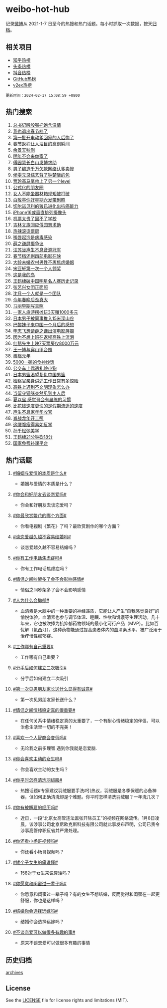 # weibo-hot-hub

记录[微博](https://www.weibo.com)从 2021-1-7 日至今的热搜和热门话题。每小时抓取一次数据，按天[归档](archives)。

## 相关项目

- [知乎热榜](https://github.com/lonnyzhang423/zhihu-hot-hub)
- [头条热榜](https://github.com/lonnyzhang423/toutiao-hot-hub)
- [抖音热榜](https://github.com/lonnyzhang423/douyin-hot-hub)
- [GitHub热榜](https://github.com/lonnyzhang423/github-hot-hub)
- [v2ex热榜](https://github.com/lonnyzhang423/v2ex-hot-hub)


`更新时间：2024-02-17 15:08:59 +0800`

## 热门搜索

1. [总书记殷殷嘱托饱含温情](https://m.weibo.cn/search?containerid=100103type%3D1%26t%3D10%26q%3D%23%E6%80%BB%E4%B9%A6%E8%AE%B0%E6%AE%B7%E6%AE%B7%E5%98%B1%E6%89%98%E9%A5%B1%E5%90%AB%E6%B8%A9%E6%83%85%23&stream_entry_id=51&isnewpage=1&extparam=seat%3D1%26pos%3D0%26dgr%3D0%26filter_type%3Drealtimehot%26c_type%3D51%26stream_entry_id%3D51%26cate%3D10103%26q%3D%2523%25E6%2580%25BB%25E4%25B9%25A6%25E8%25AE%25B0%25E6%25AE%25B7%25E6%25AE%25B7%25E5%2598%25B1%25E6%2589%2598%25E9%25A5%25B1%25E5%2590%25AB%25E6%25B8%25A9%25E6%2583%2585%2523%26display_time%3D1708153738%26pre_seqid%3D17081537384400213338)
1. [我也退出春节档了](https://m.weibo.cn/search?containerid=100103type%3D1%26t%3D10%26q%3D%E6%88%91%E4%B9%9F%E9%80%80%E5%87%BA%E6%98%A5%E8%8A%82%E6%A1%A3%E4%BA%86&stream_entry_id=31&isnewpage=1&extparam=seat%3D1%26band_rank%3D1%26filter_type%3Drealtimehot%26c_type%3D31%26realpos%3D1%26cate%3D5001%26lcate%3D5001%26flag%3D2%26dgr%3D0%26q%3D%25E6%2588%2591%25E4%25B9%259F%25E9%2580%2580%25E5%2587%25BA%25E6%2598%25A5%25E8%258A%2582%25E6%25A1%25A3%25E4%25BA%2586%26stream_entry_id%3D31%26pos%3D0%26display_time%3D1708153738%26pre_seqid%3D17081537384400213338)
1. [第一批开电动爹回家的人后悔了](https://m.weibo.cn/search?containerid=100103type%3D1%26t%3D10%26q%3D%23%E7%AC%AC%E4%B8%80%E6%89%B9%E5%BC%80%E7%94%B5%E5%8A%A8%E7%88%B9%E5%9B%9E%E5%AE%B6%E7%9A%84%E4%BA%BA%E5%90%8E%E6%82%94%E4%BA%86%23&stream_entry_id=31&isnewpage=1&extparam=seat%3D1%26band_rank%3D2%26filter_type%3Drealtimehot%26c_type%3D31%26realpos%3D2%26cate%3D5001%26lcate%3D5001%26flag%3D1%26dgr%3D0%26q%3D%2523%25E7%25AC%25AC%25E4%25B8%2580%25E6%2589%25B9%25E5%25BC%2580%25E7%2594%25B5%25E5%258A%25A8%25E7%2588%25B9%25E5%259B%259E%25E5%25AE%25B6%25E7%259A%2584%25E4%25BA%25BA%25E5%2590%258E%25E6%2582%2594%25E4%25BA%2586%2523%26stream_entry_id%3D31%26pos%3D1%26display_time%3D1708153738%26pre_seqid%3D17081537384400213338)
1. [春节返程让人泪目的离别瞬间](https://m.weibo.cn/search?containerid=100103type%3D1%26t%3D10%26q%3D%23%E6%98%A5%E8%8A%82%E8%BF%94%E7%A8%8B%E8%AE%A9%E4%BA%BA%E6%B3%AA%E7%9B%AE%E7%9A%84%E7%A6%BB%E5%88%AB%E7%9E%AC%E9%97%B4%23&stream_entry_id=31&isnewpage=1&extparam=seat%3D1%26band_rank%3D3%26filter_type%3Drealtimehot%26c_type%3D31%26realpos%3D3%26cate%3D5001%26lcate%3D5001%26flag%3D0%26dgr%3D0%26q%3D%2523%25E6%2598%25A5%25E8%258A%2582%25E8%25BF%2594%25E7%25A8%258B%25E8%25AE%25A9%25E4%25BA%25BA%25E6%25B3%25AA%25E7%259B%25AE%25E7%259A%2584%25E7%25A6%25BB%25E5%2588%25AB%25E7%259E%25AC%25E9%2597%25B4%2523%26stream_entry_id%3D31%26pos%3D2%26display_time%3D1708153738%26pre_seqid%3D17081537384400213338)
1. [余景天秒删](https://m.weibo.cn/search?containerid=100103type%3D1%26t%3D10%26q%3D%23%E4%BD%99%E6%99%AF%E5%A4%A9%E7%A7%92%E5%88%A0%23&stream_entry_id=31&isnewpage=1&extparam=seat%3D1%26band_rank%3D4%26filter_type%3Drealtimehot%26c_type%3D31%26realpos%3D4%26cate%3D5001%26lcate%3D5001%26flag%3D1%26dgr%3D0%26q%3D%2523%25E4%25BD%2599%25E6%2599%25AF%25E5%25A4%25A9%25E7%25A7%2592%25E5%2588%25A0%2523%26stream_entry_id%3D31%26pos%3D3%26display_time%3D1708153738%26pre_seqid%3D17081537384400213338)
1. [明年不会来你家了](https://m.weibo.cn/search?containerid=100103type%3D1%26t%3D10%26q%3D%E6%98%8E%E5%B9%B4%E4%B8%8D%E4%BC%9A%E6%9D%A5%E4%BD%A0%E5%AE%B6%E4%BA%86&stream_entry_id=31&isnewpage=1&extparam=seat%3D1%26band_rank%3D5%26filter_type%3Drealtimehot%26c_type%3D31%26realpos%3D5%26cate%3D5001%26lcate%3D5001%26flag%3D2%26dgr%3D0%26q%3D%25E6%2598%258E%25E5%25B9%25B4%25E4%25B8%258D%25E4%25BC%259A%25E6%259D%25A5%25E4%25BD%25A0%25E5%25AE%25B6%25E4%25BA%2586%26stream_entry_id%3D31%26pos%3D4%26display_time%3D1708153738%26pre_seqid%3D17081537384400213338)
1. [傅园慧长白山发博求助](https://m.weibo.cn/search?containerid=100103type%3D1%26t%3D10%26q%3D%23%E5%82%85%E5%9B%AD%E6%85%A7%E9%95%BF%E7%99%BD%E5%B1%B1%E5%8F%91%E5%8D%9A%E6%B1%82%E5%8A%A9%23&stream_entry_id=31&isnewpage=1&extparam=seat%3D1%26band_rank%3D6%26filter_type%3Drealtimehot%26c_type%3D31%26realpos%3D6%26cate%3D5001%26lcate%3D5001%26flag%3D0%26dgr%3D0%26q%3D%2523%25E5%2582%2585%25E5%259B%25AD%25E6%2585%25A7%25E9%2595%25BF%25E7%2599%25BD%25E5%25B1%25B1%25E5%258F%2591%25E5%258D%259A%25E6%25B1%2582%25E5%258A%25A9%2523%26stream_entry_id%3D31%26pos%3D5%26display_time%3D1708153738%26pre_seqid%3D17081537384400213338)
1. [男子编造千万欠款网络认爹卖惨](https://m.weibo.cn/search?containerid=100103type%3D1%26t%3D10%26q%3D%23%E7%94%B7%E5%AD%90%E7%BC%96%E9%80%A0%E5%8D%83%E4%B8%87%E6%AC%A0%E6%AC%BE%E7%BD%91%E7%BB%9C%E8%AE%A4%E7%88%B9%E5%8D%96%E6%83%A8%23&stream_entry_id=31&isnewpage=1&extparam=seat%3D1%26band_rank%3D7%26lcate%3D5001%26cate%3D5001%26q%3D%2523%25E7%2594%25B7%25E5%25AD%2590%25E7%25BC%2596%25E9%2580%25A0%25E5%258D%2583%25E4%25B8%2587%25E6%25AC%25A0%25E6%25AC%25BE%25E7%25BD%2591%25E7%25BB%259C%25E8%25AE%25A4%25E7%2588%25B9%25E5%258D%2596%25E6%2583%25A8%2523%26dgr%3D0%26pos%3D6%26adid%3D223482%26stream_entry_id%3D31%26filter_type%3Drealtimehot%26is_ad_pos%3D1%26c_type%3D31%26display_time%3D1708153738%26pre_seqid%3D17081537384400213338)
1. [侯雯元录综艺背了钟楚曦的包](https://m.weibo.cn/search?containerid=100103type%3D1%26t%3D10%26q%3D%23%E4%BE%AF%E9%9B%AF%E5%85%83%E5%BD%95%E7%BB%BC%E8%89%BA%E8%83%8C%E4%BA%86%E9%92%9F%E6%A5%9A%E6%9B%A6%E7%9A%84%E5%8C%85%23&stream_entry_id=31&isnewpage=1&extparam=seat%3D1%26band_rank%3D7%26filter_type%3Drealtimehot%26c_type%3D31%26realpos%3D7%26cate%3D5001%26lcate%3D5001%26flag%3D1%26dgr%3D0%26q%3D%2523%25E4%25BE%25AF%25E9%259B%25AF%25E5%2585%2583%25E5%25BD%2595%25E7%25BB%25BC%25E8%2589%25BA%25E8%2583%258C%25E4%25BA%2586%25E9%2592%259F%25E6%25A5%259A%25E6%259B%25A6%25E7%259A%2584%25E5%258C%2585%2523%26stream_entry_id%3D31%26pos%3D7%26display_time%3D1708153738%26pre_seqid%3D17081537384400213338)
1. [贾玲高马尾帅上了另一个level](https://m.weibo.cn/search?containerid=100103type%3D1%26t%3D10%26q%3D%23%E8%B4%BE%E7%8E%B2%E9%AB%98%E9%A9%AC%E5%B0%BE%E5%B8%85%E4%B8%8A%E4%BA%86%E5%8F%A6%E4%B8%80%E4%B8%AAlevel%23&stream_entry_id=31&isnewpage=1&extparam=seat%3D1%26band_rank%3D8%26filter_type%3Drealtimehot%26c_type%3D31%26realpos%3D8%26cate%3D5001%26lcate%3D5001%26flag%3D2%26dgr%3D0%26q%3D%2523%25E8%25B4%25BE%25E7%258E%25B2%25E9%25AB%2598%25E9%25A9%25AC%25E5%25B0%25BE%25E5%25B8%2585%25E4%25B8%258A%25E4%25BA%2586%25E5%258F%25A6%25E4%25B8%2580%25E4%25B8%25AAlevel%2523%26stream_entry_id%3D31%26pos%3D8%26display_time%3D1708153738%26pre_seqid%3D17081537384400213338)
1. [公式化的朋友圈](https://m.weibo.cn/search?containerid=100103type%3D1%26t%3D10%26q%3D%E5%85%AC%E5%BC%8F%E5%8C%96%E7%9A%84%E6%9C%8B%E5%8F%8B%E5%9C%88&stream_entry_id=31&isnewpage=1&extparam=seat%3D1%26band_rank%3D9%26filter_type%3Drealtimehot%26c_type%3D31%26realpos%3D9%26cate%3D5001%26lcate%3D5001%26flag%3D1%26dgr%3D0%26q%3D%25E5%2585%25AC%25E5%25BC%258F%25E5%258C%2596%25E7%259A%2584%25E6%259C%258B%25E5%258F%258B%25E5%259C%2588%26stream_entry_id%3D31%26pos%3D9%26display_time%3D1708153738%26pre_seqid%3D17081537384400213338)
1. [女人不能坐器材箱规矩被打破](https://m.weibo.cn/search?containerid=100103type%3D1%26t%3D10%26q%3D%E5%A5%B3%E4%BA%BA%E4%B8%8D%E8%83%BD%E5%9D%90%E5%99%A8%E6%9D%90%E7%AE%B1%E8%A7%84%E7%9F%A9%E8%A2%AB%E6%89%93%E7%A0%B4&stream_entry_id=31&isnewpage=1&extparam=seat%3D1%26band_rank%3D10%26filter_type%3Drealtimehot%26c_type%3D31%26realpos%3D10%26cate%3D5001%26lcate%3D5001%26flag%3D1%26dgr%3D0%26q%3D%25E5%25A5%25B3%25E4%25BA%25BA%25E4%25B8%258D%25E8%2583%25BD%25E5%259D%2590%25E5%2599%25A8%25E6%259D%2590%25E7%25AE%25B1%25E8%25A7%2584%25E7%259F%25A9%25E8%25A2%25AB%25E6%2589%2593%25E7%25A0%25B4%26stream_entry_id%3D31%26pos%3D10%26display_time%3D1708153738%26pre_seqid%3D17081537384400213338)
1. [白敬亭你好星期六发带剧照](https://m.weibo.cn/search?containerid=100103type%3D1%26t%3D10%26q%3D%23%E7%99%BD%E6%95%AC%E4%BA%AD%E4%BD%A0%E5%A5%BD%E6%98%9F%E6%9C%9F%E5%85%AD%E5%8F%91%E5%B8%A6%E5%89%A7%E7%85%A7%23&stream_entry_id=31&isnewpage=1&extparam=seat%3D1%26band_rank%3D11%26filter_type%3Drealtimehot%26c_type%3D31%26realpos%3D11%26cate%3D5001%26lcate%3D5001%26flag%3D2%26dgr%3D0%26q%3D%2523%25E7%2599%25BD%25E6%2595%25AC%25E4%25BA%25AD%25E4%25BD%25A0%25E5%25A5%25BD%25E6%2598%259F%25E6%259C%259F%25E5%2585%25AD%25E5%258F%2591%25E5%25B8%25A6%25E5%2589%25A7%25E7%2585%25A7%2523%26stream_entry_id%3D31%26pos%3D11%26display_time%3D1708153738%26pre_seqid%3D17081537384400213338)
1. [切尔诺贝利的狼已进化出抗癌能力](https://m.weibo.cn/search?containerid=100103type%3D1%26t%3D10%26q%3D%23%E5%88%87%E5%B0%94%E8%AF%BA%E8%B4%9D%E5%88%A9%E7%9A%84%E7%8B%BC%E5%B7%B2%E8%BF%9B%E5%8C%96%E5%87%BA%E6%8A%97%E7%99%8C%E8%83%BD%E5%8A%9B%23&stream_entry_id=31&isnewpage=1&extparam=seat%3D1%26band_rank%3D12%26filter_type%3Drealtimehot%26c_type%3D31%26realpos%3D12%26cate%3D5001%26lcate%3D5001%26flag%3D2%26dgr%3D0%26q%3D%2523%25E5%2588%2587%25E5%25B0%2594%25E8%25AF%25BA%25E8%25B4%259D%25E5%2588%25A9%25E7%259A%2584%25E7%258B%25BC%25E5%25B7%25B2%25E8%25BF%259B%25E5%258C%2596%25E5%2587%25BA%25E6%258A%2597%25E7%2599%258C%25E8%2583%25BD%25E5%258A%259B%2523%26stream_entry_id%3D31%26pos%3D12%26display_time%3D1708153738%26pre_seqid%3D17081537384400213338)
1. [iPhone16或垂直排列摄像头](https://m.weibo.cn/search?containerid=100103type%3D1%26t%3D10%26q%3D%23iPhone16%E6%88%96%E5%9E%82%E7%9B%B4%E6%8E%92%E5%88%97%E6%91%84%E5%83%8F%E5%A4%B4%23&stream_entry_id=31&isnewpage=1&extparam=seat%3D1%26band_rank%3D13%26filter_type%3Drealtimehot%26c_type%3D31%26realpos%3D13%26cate%3D5001%26lcate%3D5001%26flag%3D2%26dgr%3D0%26q%3D%2523iPhone16%25E6%2588%2596%25E5%259E%2582%25E7%259B%25B4%25E6%258E%2592%25E5%2588%2597%25E6%2591%2584%25E5%2583%258F%25E5%25A4%25B4%2523%26stream_entry_id%3D31%26pos%3D13%26display_time%3D1708153738%26pre_seqid%3D17081537384400213338)
1. [机票太贵了回不了学校](https://m.weibo.cn/search?containerid=100103type%3D1%26t%3D10%26q%3D%E6%9C%BA%E7%A5%A8%E5%A4%AA%E8%B4%B5%E4%BA%86%E5%9B%9E%E4%B8%8D%E4%BA%86%E5%AD%A6%E6%A0%A1&stream_entry_id=31&isnewpage=1&extparam=seat%3D1%26band_rank%3D14%26filter_type%3Drealtimehot%26c_type%3D31%26realpos%3D14%26cate%3D5001%26lcate%3D5001%26flag%3D0%26dgr%3D0%26q%3D%25E6%259C%25BA%25E7%25A5%25A8%25E5%25A4%25AA%25E8%25B4%25B5%25E4%25BA%2586%25E5%259B%259E%25E4%25B8%258D%25E4%25BA%2586%25E5%25AD%25A6%25E6%25A0%25A1%26stream_entry_id%3D31%26pos%3D14%26display_time%3D1708153738%26pre_seqid%3D17081537384400213338)
1. [吉林文旅回应傅园慧求助](https://m.weibo.cn/search?containerid=100103type%3D1%26t%3D10%26q%3D%23%E5%90%89%E6%9E%97%E6%96%87%E6%97%85%E5%9B%9E%E5%BA%94%E5%82%85%E5%9B%AD%E6%85%A7%E6%B1%82%E5%8A%A9%23&stream_entry_id=31&isnewpage=1&extparam=seat%3D1%26band_rank%3D15%26filter_type%3Drealtimehot%26c_type%3D31%26realpos%3D15%26cate%3D5001%26lcate%3D5001%26flag%3D0%26dgr%3D0%26q%3D%2523%25E5%2590%2589%25E6%259E%2597%25E6%2596%2587%25E6%2597%2585%25E5%259B%259E%25E5%25BA%2594%25E5%2582%2585%25E5%259B%25AD%25E6%2585%25A7%25E6%25B1%2582%25E5%258A%25A9%2523%26stream_entry_id%3D31%26pos%3D15%26display_time%3D1708153738%26pre_seqid%3D17081537384400213338)
1. [热辣滚烫票房](https://m.weibo.cn/search?containerid=100103type%3D1%26t%3D10%26q%3D%E7%83%AD%E8%BE%A3%E6%BB%9A%E7%83%AB%E7%A5%A8%E6%88%BF&stream_entry_id=31&isnewpage=1&extparam=seat%3D1%26band_rank%3D16%26filter_type%3Drealtimehot%26c_type%3D31%26realpos%3D16%26cate%3D5001%26lcate%3D5001%26flag%3D1%26dgr%3D0%26q%3D%25E7%2583%25AD%25E8%25BE%25A3%25E6%25BB%259A%25E7%2583%25AB%25E7%25A5%25A8%25E6%2588%25BF%26stream_entry_id%3D31%26pos%3D16%26display_time%3D1708153738%26pre_seqid%3D17081537384400213338)
1. [嘴唇起泡是病毒感染](https://m.weibo.cn/search?containerid=100103type%3D1%26t%3D10%26q%3D%E5%98%B4%E5%94%87%E8%B5%B7%E6%B3%A1%E6%98%AF%E7%97%85%E6%AF%92%E6%84%9F%E6%9F%93&stream_entry_id=31&isnewpage=1&extparam=seat%3D1%26band_rank%3D17%26filter_type%3Drealtimehot%26c_type%3D31%26realpos%3D17%26cate%3D5001%26lcate%3D5001%26flag%3D0%26dgr%3D0%26q%3D%25E5%2598%25B4%25E5%2594%2587%25E8%25B5%25B7%25E6%25B3%25A1%25E6%2598%25AF%25E7%2597%2585%25E6%25AF%2592%25E6%2584%259F%25E6%259F%2593%26stream_entry_id%3D31%26pos%3D17%26display_time%3D1708153738%26pre_seqid%3D17081537384400213338)
1. [薛之谦屏摄争议](https://m.weibo.cn/search?containerid=100103type%3D1%26t%3D10%26q%3D%E8%96%9B%E4%B9%8B%E8%B0%A6%E5%B1%8F%E6%91%84%E4%BA%89%E8%AE%AE&stream_entry_id=31&isnewpage=1&extparam=seat%3D1%26band_rank%3D18%26filter_type%3Drealtimehot%26c_type%3D31%26realpos%3D18%26cate%3D5001%26lcate%3D5001%26flag%3D1%26dgr%3D0%26q%3D%25E8%2596%259B%25E4%25B9%258B%25E8%25B0%25A6%25E5%25B1%258F%25E6%2591%2584%25E4%25BA%2589%25E8%25AE%25AE%26stream_entry_id%3D31%26pos%3D18%26display_time%3D1708153738%26pre_seqid%3D17081537384400213338)
1. [汪苏泷声生不息音源冠军](https://m.weibo.cn/search?containerid=100103type%3D1%26t%3D10%26q%3D%23%E6%B1%AA%E8%8B%8F%E6%B3%B7%E5%A3%B0%E7%94%9F%E4%B8%8D%E6%81%AF%E9%9F%B3%E6%BA%90%E5%86%A0%E5%86%9B%23&stream_entry_id=31&isnewpage=1&extparam=seat%3D1%26band_rank%3D19%26filter_type%3Drealtimehot%26c_type%3D31%26realpos%3D19%26cate%3D5001%26lcate%3D5001%26flag%3D1%26dgr%3D0%26q%3D%2523%25E6%25B1%25AA%25E8%258B%258F%25E6%25B3%25B7%25E5%25A3%25B0%25E7%2594%259F%25E4%25B8%258D%25E6%2581%25AF%25E9%259F%25B3%25E6%25BA%2590%25E5%2586%25A0%25E5%2586%259B%2523%26stream_entry_id%3D31%26pos%3D19%26display_time%3D1708153738%26pre_seqid%3D17081537384400213338)
1. [春节档还剩四部电影在映](https://m.weibo.cn/search?containerid=100103type%3D1%26t%3D10%26q%3D%23%E6%98%A5%E8%8A%82%E6%A1%A3%E8%BF%98%E5%89%A9%E5%9B%9B%E9%83%A8%E7%94%B5%E5%BD%B1%E5%9C%A8%E6%98%A0%23&stream_entry_id=31&isnewpage=1&extparam=seat%3D1%26band_rank%3D20%26filter_type%3Drealtimehot%26c_type%3D31%26realpos%3D20%26cate%3D5001%26lcate%3D5001%26flag%3D0%26dgr%3D0%26q%3D%2523%25E6%2598%25A5%25E8%258A%2582%25E6%25A1%25A3%25E8%25BF%2598%25E5%2589%25A9%25E5%259B%259B%25E9%2583%25A8%25E7%2594%25B5%25E5%25BD%25B1%25E5%259C%25A8%25E6%2598%25A0%2523%26stream_entry_id%3D31%26pos%3D20%26display_time%3D1708153738%26pre_seqid%3D17081537384400213338)
1. [大龄未婚农村男性不再焦虑婚姻](https://m.weibo.cn/search?containerid=100103type%3D1%26t%3D10%26q%3D%23%E5%A4%A7%E9%BE%84%E6%9C%AA%E5%A9%9A%E5%86%9C%E6%9D%91%E7%94%B7%E6%80%A7%E4%B8%8D%E5%86%8D%E7%84%A6%E8%99%91%E5%A9%9A%E5%A7%BB%23&stream_entry_id=31&isnewpage=1&extparam=seat%3D1%26band_rank%3D21%26filter_type%3Drealtimehot%26c_type%3D31%26realpos%3D21%26cate%3D5001%26lcate%3D5001%26flag%3D1%26dgr%3D0%26q%3D%2523%25E5%25A4%25A7%25E9%25BE%2584%25E6%259C%25AA%25E5%25A9%259A%25E5%2586%259C%25E6%259D%2591%25E7%2594%25B7%25E6%2580%25A7%25E4%25B8%258D%25E5%2586%258D%25E7%2584%25A6%25E8%2599%2591%25E5%25A9%259A%25E5%25A7%25BB%2523%26stream_entry_id%3D31%26pos%3D21%26display_time%3D1708153738%26pre_seqid%3D17081537384400213338)
1. [宋亚轩第一次一个人领奖](https://m.weibo.cn/search?containerid=100103type%3D1%26t%3D10%26q%3D%23%E5%AE%8B%E4%BA%9A%E8%BD%A9%E7%AC%AC%E4%B8%80%E6%AC%A1%E4%B8%80%E4%B8%AA%E4%BA%BA%E9%A2%86%E5%A5%96%23&stream_entry_id=31&isnewpage=1&extparam=seat%3D1%26band_rank%3D22%26filter_type%3Drealtimehot%26c_type%3D31%26realpos%3D22%26cate%3D5001%26lcate%3D5001%26flag%3D0%26dgr%3D0%26q%3D%2523%25E5%25AE%258B%25E4%25BA%259A%25E8%25BD%25A9%25E7%25AC%25AC%25E4%25B8%2580%25E6%25AC%25A1%25E4%25B8%2580%25E4%25B8%25AA%25E4%25BA%25BA%25E9%25A2%2586%25E5%25A5%2596%2523%26stream_entry_id%3D31%26pos%3D22%26display_time%3D1708153738%26pre_seqid%3D17081537384400213338)
1. [这是我的岛](https://m.weibo.cn/search?containerid=100103type%3D1%26t%3D10%26q%3D%23%E8%BF%99%E6%98%AF%E6%88%91%E7%9A%84%E5%B2%9B%23&stream_entry_id=31&isnewpage=1&extparam=seat%3D1%26band_rank%3D23%26filter_type%3Drealtimehot%26c_type%3D31%26realpos%3D23%26cate%3D5001%26lcate%3D5001%26flag%3D1%26dgr%3D0%26q%3D%2523%25E8%25BF%2599%25E6%2598%25AF%25E6%2588%2591%25E7%259A%2584%25E5%25B2%259B%2523%26stream_entry_id%3D31%26pos%3D23%26display_time%3D1708153738%26pre_seqid%3D17081537384400213338)
1. [王鹤棣破中国明星名人赛历史记录](https://m.weibo.cn/search?containerid=100103type%3D1%26t%3D10%26q%3D%23%E7%8E%8B%E9%B9%A4%E6%A3%A3%E7%A0%B4%E4%B8%AD%E5%9B%BD%E6%98%8E%E6%98%9F%E5%90%8D%E4%BA%BA%E8%B5%9B%E5%8E%86%E5%8F%B2%E8%AE%B0%E5%BD%95%23&stream_entry_id=31&isnewpage=1&extparam=seat%3D1%26band_rank%3D24%26filter_type%3Drealtimehot%26c_type%3D31%26realpos%3D24%26cate%3D5001%26lcate%3D5001%26flag%3D0%26dgr%3D0%26q%3D%2523%25E7%258E%258B%25E9%25B9%25A4%25E6%25A3%25A3%25E7%25A0%25B4%25E4%25B8%25AD%25E5%259B%25BD%25E6%2598%258E%25E6%2598%259F%25E5%2590%258D%25E4%25BA%25BA%25E8%25B5%259B%25E5%258E%2586%25E5%258F%25B2%25E8%25AE%25B0%25E5%25BD%2595%2523%26stream_entry_id%3D31%26pos%3D24%26display_time%3D1708153738%26pre_seqid%3D17081537384400213338)
1. [张艺兴女团正面照](https://m.weibo.cn/search?containerid=100103type%3D1%26t%3D10%26q%3D%23%E5%BC%A0%E8%89%BA%E5%85%B4%E5%A5%B3%E5%9B%A2%E6%AD%A3%E9%9D%A2%E7%85%A7%23&stream_entry_id=31&isnewpage=1&extparam=seat%3D1%26band_rank%3D25%26filter_type%3Drealtimehot%26c_type%3D31%26realpos%3D25%26cate%3D5001%26lcate%3D5001%26flag%3D0%26dgr%3D0%26q%3D%2523%25E5%25BC%25A0%25E8%2589%25BA%25E5%2585%25B4%25E5%25A5%25B3%25E5%259B%25A2%25E6%25AD%25A3%25E9%259D%25A2%25E7%2585%25A7%2523%26stream_entry_id%3D31%26pos%3D25%26display_time%3D1708153738%26pre_seqid%3D17081537384400213338)
1. [沈月一个人就是一个团队](https://m.weibo.cn/search?containerid=100103type%3D1%26t%3D10%26q%3D%23%E6%B2%88%E6%9C%88%E4%B8%80%E4%B8%AA%E4%BA%BA%E5%B0%B1%E6%98%AF%E4%B8%80%E4%B8%AA%E5%9B%A2%E9%98%9F%23&stream_entry_id=31&isnewpage=1&extparam=seat%3D1%26band_rank%3D26%26filter_type%3Drealtimehot%26c_type%3D31%26realpos%3D26%26cate%3D5001%26lcate%3D5001%26flag%3D0%26dgr%3D0%26q%3D%2523%25E6%25B2%2588%25E6%259C%2588%25E4%25B8%2580%25E4%25B8%25AA%25E4%25BA%25BA%25E5%25B0%25B1%25E6%2598%25AF%25E4%25B8%2580%25E4%25B8%25AA%25E5%259B%25A2%25E9%2598%259F%2523%26stream_entry_id%3D31%26pos%3D26%26display_time%3D1708153738%26pre_seqid%3D17081537384400213338)
1. [今年春晚后劲真大](https://m.weibo.cn/search?containerid=100103type%3D1%26t%3D10%26q%3D%23%E4%BB%8A%E5%B9%B4%E6%98%A5%E6%99%9A%E5%90%8E%E5%8A%B2%E7%9C%9F%E5%A4%A7%23&stream_entry_id=31&isnewpage=1&extparam=seat%3D1%26band_rank%3D27%26filter_type%3Drealtimehot%26c_type%3D31%26realpos%3D27%26cate%3D5001%26lcate%3D5001%26flag%3D0%26dgr%3D0%26q%3D%2523%25E4%25BB%258A%25E5%25B9%25B4%25E6%2598%25A5%25E6%2599%259A%25E5%2590%258E%25E5%258A%25B2%25E7%259C%259F%25E5%25A4%25A7%2523%26stream_entry_id%3D31%26pos%3D27%26display_time%3D1708153738%26pre_seqid%3D17081537384400213338)
1. [马丽早期写真照](https://m.weibo.cn/search?containerid=100103type%3D1%26t%3D10%26q%3D%23%E9%A9%AC%E4%B8%BD%E6%97%A9%E6%9C%9F%E5%86%99%E7%9C%9F%E7%85%A7%23&stream_entry_id=31&isnewpage=1&extparam=seat%3D1%26band_rank%3D28%26filter_type%3Drealtimehot%26c_type%3D31%26realpos%3D28%26cate%3D5001%26lcate%3D5001%26flag%3D1%26dgr%3D0%26q%3D%2523%25E9%25A9%25AC%25E4%25B8%25BD%25E6%2597%25A9%25E6%259C%259F%25E5%2586%2599%25E7%259C%259F%25E7%2585%25A7%2523%26stream_entry_id%3D31%26pos%3D28%26display_time%3D1708153738%26pre_seqid%3D17081537384400213338)
1. [一家人旅游摆摊玩3天赚1000多元](https://m.weibo.cn/search?containerid=100103type%3D1%26t%3D10%26q%3D%23%E4%B8%80%E5%AE%B6%E4%BA%BA%E6%97%85%E6%B8%B8%E6%91%86%E6%91%8A%E7%8E%A93%E5%A4%A9%E8%B5%9A1000%E5%A4%9A%E5%85%83%23&stream_entry_id=31&isnewpage=1&extparam=seat%3D1%26band_rank%3D29%26filter_type%3Drealtimehot%26c_type%3D31%26realpos%3D29%26cate%3D5001%26lcate%3D5001%26flag%3D0%26dgr%3D0%26q%3D%2523%25E4%25B8%2580%25E5%25AE%25B6%25E4%25BA%25BA%25E6%2597%2585%25E6%25B8%25B8%25E6%2591%2586%25E6%2591%258A%25E7%258E%25A93%25E5%25A4%25A9%25E8%25B5%259A1000%25E5%25A4%259A%25E5%2585%2583%2523%26stream_entry_id%3D31%26pos%3D29%26display_time%3D1708153738%26pre_seqid%3D17081537384400213338)
1. [日本男子被同事推入15米深山谷](https://m.weibo.cn/search?containerid=100103type%3D1%26t%3D10%26q%3D%23%E6%97%A5%E6%9C%AC%E7%94%B7%E5%AD%90%E8%A2%AB%E5%90%8C%E4%BA%8B%E6%8E%A8%E5%85%A515%E7%B1%B3%E6%B7%B1%E5%B1%B1%E8%B0%B7%23&stream_entry_id=31&isnewpage=1&extparam=seat%3D1%26band_rank%3D30%26filter_type%3Drealtimehot%26c_type%3D31%26realpos%3D30%26cate%3D5001%26lcate%3D5001%26flag%3D0%26dgr%3D0%26q%3D%2523%25E6%2597%25A5%25E6%259C%25AC%25E7%2594%25B7%25E5%25AD%2590%25E8%25A2%25AB%25E5%2590%258C%25E4%25BA%258B%25E6%258E%25A8%25E5%2585%25A515%25E7%25B1%25B3%25E6%25B7%25B1%25E5%25B1%25B1%25E8%25B0%25B7%2523%26stream_entry_id%3D31%26pos%3D30%26display_time%3D1708153738%26pre_seqid%3D17081537384400213338)
1. [巴黎妹子来中国一个月后的感想](https://m.weibo.cn/search?containerid=100103type%3D1%26t%3D10%26q%3D%E5%B7%B4%E9%BB%8E%E5%A6%B9%E5%AD%90%E6%9D%A5%E4%B8%AD%E5%9B%BD%E4%B8%80%E4%B8%AA%E6%9C%88%E5%90%8E%E7%9A%84%E6%84%9F%E6%83%B3&stream_entry_id=31&isnewpage=1&extparam=seat%3D1%26band_rank%3D31%26filter_type%3Drealtimehot%26c_type%3D31%26realpos%3D31%26cate%3D5001%26lcate%3D5001%26flag%3D1%26dgr%3D0%26q%3D%25E5%25B7%25B4%25E9%25BB%258E%25E5%25A6%25B9%25E5%25AD%2590%25E6%259D%25A5%25E4%25B8%25AD%25E5%259B%25BD%25E4%25B8%2580%25E4%25B8%25AA%25E6%259C%2588%25E5%2590%258E%25E7%259A%2584%25E6%2584%259F%25E6%2583%25B3%26stream_entry_id%3D31%26pos%3D31%26display_time%3D1708153738%26pre_seqid%3D17081537384400213338)
1. [毕志飞想请薛之谦出演电影屏摄](https://m.weibo.cn/search?containerid=100103type%3D1%26t%3D10%26q%3D%E6%AF%95%E5%BF%97%E9%A3%9E%E6%83%B3%E8%AF%B7%E8%96%9B%E4%B9%8B%E8%B0%A6%E5%87%BA%E6%BC%94%E7%94%B5%E5%BD%B1%E5%B1%8F%E6%91%84&stream_entry_id=31&isnewpage=1&extparam=seat%3D1%26band_rank%3D32%26filter_type%3Drealtimehot%26c_type%3D31%26realpos%3D32%26cate%3D5001%26lcate%3D5001%26flag%3D0%26dgr%3D0%26q%3D%25E6%25AF%2595%25E5%25BF%2597%25E9%25A3%259E%25E6%2583%25B3%25E8%25AF%25B7%25E8%2596%259B%25E4%25B9%258B%25E8%25B0%25A6%25E5%2587%25BA%25E6%25BC%2594%25E7%2594%25B5%25E5%25BD%25B1%25E5%25B1%258F%25E6%2591%2584%26stream_entry_id%3D31%26pos%3D32%26display_time%3D1708153738%26pre_seqid%3D17081537384400213338)
1. [因为不想上班在返程高铁上流泪](https://m.weibo.cn/search?containerid=100103type%3D1%26t%3D10%26q%3D%23%E5%9B%A0%E4%B8%BA%E4%B8%8D%E6%83%B3%E4%B8%8A%E7%8F%AD%E5%9C%A8%E8%BF%94%E7%A8%8B%E9%AB%98%E9%93%81%E4%B8%8A%E6%B5%81%E6%B3%AA%23&stream_entry_id=31&isnewpage=1&extparam=seat%3D1%26band_rank%3D33%26filter_type%3Drealtimehot%26c_type%3D31%26realpos%3D33%26cate%3D5001%26lcate%3D5001%26flag%3D0%26dgr%3D0%26q%3D%2523%25E5%259B%25A0%25E4%25B8%25BA%25E4%25B8%258D%25E6%2583%25B3%25E4%25B8%258A%25E7%258F%25AD%25E5%259C%25A8%25E8%25BF%2594%25E7%25A8%258B%25E9%25AB%2598%25E9%2593%2581%25E4%25B8%258A%25E6%25B5%2581%25E6%25B3%25AA%2523%26stream_entry_id%3D31%26pos%3D33%26display_time%3D1708153738%26pre_seqid%3D17081537384400213338)
1. [红毯先生上映7天票房仅8000万元](https://m.weibo.cn/search?containerid=100103type%3D1%26t%3D10%26q%3D%23%E7%BA%A2%E6%AF%AF%E5%85%88%E7%94%9F%E4%B8%8A%E6%98%A07%E5%A4%A9%E7%A5%A8%E6%88%BF%E4%BB%858000%E4%B8%87%E5%85%83%23&stream_entry_id=31&isnewpage=1&extparam=seat%3D1%26band_rank%3D34%26filter_type%3Drealtimehot%26c_type%3D31%26realpos%3D34%26cate%3D5001%26lcate%3D5001%26flag%3D0%26dgr%3D0%26q%3D%2523%25E7%25BA%25A2%25E6%25AF%25AF%25E5%2585%2588%25E7%2594%259F%25E4%25B8%258A%25E6%2598%25A07%25E5%25A4%25A9%25E7%25A5%25A8%25E6%2588%25BF%25E4%25BB%25858000%25E4%25B8%2587%25E5%2585%2583%2523%26stream_entry_id%3D31%26pos%3D34%26display_time%3D1708153738%26pre_seqid%3D17081537384400213338)
1. [王一博与穿山甲合照](https://m.weibo.cn/search?containerid=100103type%3D1%26t%3D10%26q%3D%23%E7%8E%8B%E4%B8%80%E5%8D%9A%E4%B8%8E%E7%A9%BF%E5%B1%B1%E7%94%B2%E5%90%88%E7%85%A7%23&stream_entry_id=31&isnewpage=1&extparam=seat%3D1%26band_rank%3D35%26filter_type%3Drealtimehot%26c_type%3D31%26realpos%3D35%26cate%3D5001%26lcate%3D5001%26flag%3D0%26dgr%3D0%26q%3D%2523%25E7%258E%258B%25E4%25B8%2580%25E5%258D%259A%25E4%25B8%258E%25E7%25A9%25BF%25E5%25B1%25B1%25E7%2594%25B2%25E5%2590%2588%25E7%2585%25A7%2523%26stream_entry_id%3D31%26pos%3D35%26display_time%3D1708153738%26pre_seqid%3D17081537384400213338)
1. [撤档元年](https://m.weibo.cn/search?containerid=100103type%3D1%26t%3D10%26q%3D%23%E6%92%A4%E6%A1%A3%E5%85%83%E5%B9%B4%23&stream_entry_id=31&isnewpage=1&extparam=seat%3D1%26band_rank%3D36%26filter_type%3Drealtimehot%26c_type%3D31%26realpos%3D36%26cate%3D5001%26lcate%3D5001%26flag%3D1%26dgr%3D0%26q%3D%2523%25E6%2592%25A4%25E6%25A1%25A3%25E5%2585%2583%25E5%25B9%25B4%2523%26stream_entry_id%3D31%26pos%3D36%26display_time%3D1708153738%26pre_seqid%3D17081537384400213338)
1. [5000一碗的食神炒饭](https://m.weibo.cn/search?containerid=100103type%3D1%26t%3D10%26q%3D5000%E4%B8%80%E7%A2%97%E7%9A%84%E9%A3%9F%E7%A5%9E%E7%82%92%E9%A5%AD&stream_entry_id=31&isnewpage=1&extparam=seat%3D1%26band_rank%3D37%26filter_type%3Drealtimehot%26c_type%3D31%26realpos%3D37%26cate%3D5001%26lcate%3D5001%26flag%3D0%26dgr%3D0%26q%3D5000%25E4%25B8%2580%25E7%25A2%2597%25E7%259A%2584%25E9%25A3%259F%25E7%25A5%259E%25E7%2582%2592%25E9%25A5%25AD%26stream_entry_id%3D31%26pos%3D37%26display_time%3D1708153738%26pre_seqid%3D17081537384400213338)
1. [公交车上偶遇礼貌小狗](https://m.weibo.cn/search?containerid=100103type%3D1%26t%3D10%26q%3D%E5%85%AC%E4%BA%A4%E8%BD%A6%E4%B8%8A%E5%81%B6%E9%81%87%E7%A4%BC%E8%B2%8C%E5%B0%8F%E7%8B%97&stream_entry_id=31&isnewpage=1&extparam=seat%3D1%26band_rank%3D38%26filter_type%3Drealtimehot%26c_type%3D31%26realpos%3D38%26cate%3D5001%26lcate%3D5001%26flag%3D1%26dgr%3D0%26q%3D%25E5%2585%25AC%25E4%25BA%25A4%25E8%25BD%25A6%25E4%25B8%258A%25E5%2581%25B6%25E9%2581%2587%25E7%25A4%25BC%25E8%25B2%258C%25E5%25B0%258F%25E7%258B%2597%26stream_entry_id%3D31%26pos%3D38%26display_time%3D1708153738%26pre_seqid%3D17081537384400213338)
1. [日本男篮渴望复仇中国男篮](https://m.weibo.cn/search?containerid=100103type%3D1%26t%3D10%26q%3D%23%E6%97%A5%E6%9C%AC%E7%94%B7%E7%AF%AE%E6%B8%B4%E6%9C%9B%E5%A4%8D%E4%BB%87%E4%B8%AD%E5%9B%BD%E7%94%B7%E7%AF%AE%23&stream_entry_id=31&isnewpage=1&extparam=seat%3D1%26band_rank%3D39%26filter_type%3Drealtimehot%26c_type%3D31%26realpos%3D39%26cate%3D5001%26lcate%3D5001%26flag%3D1%26dgr%3D0%26q%3D%2523%25E6%2597%25A5%25E6%259C%25AC%25E7%2594%25B7%25E7%25AF%25AE%25E6%25B8%25B4%25E6%259C%259B%25E5%25A4%258D%25E4%25BB%2587%25E4%25B8%25AD%25E5%259B%25BD%25E7%2594%25B7%25E7%25AF%25AE%2523%26stream_entry_id%3D31%26pos%3D39%26display_time%3D1708153738%26pre_seqid%3D17081537384400213338)
1. [检察官亲身讲述工作日常有多惊险](https://m.weibo.cn/search?containerid=100103type%3D1%26t%3D10%26q%3D%23%E6%A3%80%E5%AF%9F%E5%AE%98%E4%BA%B2%E8%BA%AB%E8%AE%B2%E8%BF%B0%E5%B7%A5%E4%BD%9C%E6%97%A5%E5%B8%B8%E6%9C%89%E5%A4%9A%E6%83%8A%E9%99%A9%23&stream_entry_id=31&isnewpage=1&extparam=seat%3D1%26band_rank%3D40%26filter_type%3Drealtimehot%26c_type%3D31%26realpos%3D40%26cate%3D5001%26lcate%3D5001%26flag%3D1%26dgr%3D0%26q%3D%2523%25E6%25A3%2580%25E5%25AF%259F%25E5%25AE%2598%25E4%25BA%25B2%25E8%25BA%25AB%25E8%25AE%25B2%25E8%25BF%25B0%25E5%25B7%25A5%25E4%25BD%259C%25E6%2597%25A5%25E5%25B8%25B8%25E6%259C%2589%25E5%25A4%259A%25E6%2583%258A%25E9%2599%25A9%2523%26stream_entry_id%3D31%26pos%3D40%26display_time%3D1708153738%26pre_seqid%3D17081537384400213338)
1. [高铁上遇到不文明现象怎么办](https://m.weibo.cn/search?containerid=100103type%3D1%26t%3D10%26q%3D%E9%AB%98%E9%93%81%E4%B8%8A%E9%81%87%E5%88%B0%E4%B8%8D%E6%96%87%E6%98%8E%E7%8E%B0%E8%B1%A1%E6%80%8E%E4%B9%88%E5%8A%9E&stream_entry_id=31&isnewpage=1&extparam=seat%3D1%26band_rank%3D41%26filter_type%3Drealtimehot%26c_type%3D31%26realpos%3D41%26cate%3D5001%26lcate%3D5001%26flag%3D1%26dgr%3D0%26q%3D%25E9%25AB%2598%25E9%2593%2581%25E4%25B8%258A%25E9%2581%2587%25E5%2588%25B0%25E4%25B8%258D%25E6%2596%2587%25E6%2598%258E%25E7%258E%25B0%25E8%25B1%25A1%25E6%2580%258E%25E4%25B9%2588%25E5%258A%259E%26stream_entry_id%3D31%26pos%3D41%26display_time%3D1708153738%26pre_seqid%3D17081537384400213338)
1. [当留守猫咪突然见到主人后](https://m.weibo.cn/search?containerid=100103type%3D1%26t%3D10%26q%3D%E5%BD%93%E7%95%99%E5%AE%88%E7%8C%AB%E5%92%AA%E7%AA%81%E7%84%B6%E8%A7%81%E5%88%B0%E4%B8%BB%E4%BA%BA%E5%90%8E&stream_entry_id=31&isnewpage=1&extparam=seat%3D1%26band_rank%3D42%26filter_type%3Drealtimehot%26c_type%3D31%26realpos%3D42%26cate%3D5001%26lcate%3D5001%26flag%3D0%26dgr%3D0%26q%3D%25E5%25BD%2593%25E7%2595%2599%25E5%25AE%2588%25E7%258C%25AB%25E5%2592%25AA%25E7%25AA%2581%25E7%2584%25B6%25E8%25A7%2581%25E5%2588%25B0%25E4%25B8%25BB%25E4%25BA%25BA%25E5%2590%258E%26stream_entry_id%3D31%26pos%3D42%26display_time%3D1708153738%26pre_seqid%3D17081537384400213338)
1. [夏以昼 感觉哥会有晨练的习惯](https://m.weibo.cn/search?containerid=100103type%3D1%26t%3D10%26q%3D%E5%A4%8F%E4%BB%A5%E6%98%BC+%E6%84%9F%E8%A7%89%E5%93%A5%E4%BC%9A%E6%9C%89%E6%99%A8%E7%BB%83%E7%9A%84%E4%B9%A0%E6%83%AF&stream_entry_id=31&isnewpage=1&extparam=seat%3D1%26band_rank%3D43%26filter_type%3Drealtimehot%26c_type%3D31%26realpos%3D43%26cate%3D5001%26lcate%3D5001%26flag%3D1%26dgr%3D0%26q%3D%25E5%25A4%258F%25E4%25BB%25A5%25E6%2598%25BC%2520%25E6%2584%259F%25E8%25A7%2589%25E5%2593%25A5%25E4%25BC%259A%25E6%259C%2589%25E6%2599%25A8%25E7%25BB%2583%25E7%259A%2584%25E4%25B9%25A0%25E6%2583%25AF%26stream_entry_id%3D31%26pos%3D43%26display_time%3D1708153738%26pre_seqid%3D17081537384400213338)
1. [比花钱速度更快的是假期流逝的速度](https://m.weibo.cn/search?containerid=100103type%3D1%26t%3D10%26q%3D%E6%AF%94%E8%8A%B1%E9%92%B1%E9%80%9F%E5%BA%A6%E6%9B%B4%E5%BF%AB%E7%9A%84%E6%98%AF%E5%81%87%E6%9C%9F%E6%B5%81%E9%80%9D%E7%9A%84%E9%80%9F%E5%BA%A6&stream_entry_id=31&isnewpage=1&extparam=seat%3D1%26band_rank%3D44%26filter_type%3Drealtimehot%26c_type%3D31%26realpos%3D44%26cate%3D5001%26lcate%3D5001%26flag%3D1%26dgr%3D0%26q%3D%25E6%25AF%2594%25E8%258A%25B1%25E9%2592%25B1%25E9%2580%259F%25E5%25BA%25A6%25E6%259B%25B4%25E5%25BF%25AB%25E7%259A%2584%25E6%2598%25AF%25E5%2581%2587%25E6%259C%259F%25E6%25B5%2581%25E9%2580%259D%25E7%259A%2584%25E9%2580%259F%25E5%25BA%25A6%26stream_entry_id%3D31%26pos%3D44%26display_time%3D1708153738%26pre_seqid%3D17081537384400213338)
1. [声生不息家年华收官](https://m.weibo.cn/search?containerid=100103type%3D1%26t%3D10%26q%3D%23%E5%A3%B0%E7%94%9F%E4%B8%8D%E6%81%AF%E5%AE%B6%E5%B9%B4%E5%8D%8E%E6%94%B6%E5%AE%98%23&stream_entry_id=31&isnewpage=1&extparam=seat%3D1%26band_rank%3D45%26filter_type%3Drealtimehot%26c_type%3D31%26realpos%3D45%26cate%3D5001%26lcate%3D5001%26flag%3D1%26dgr%3D0%26q%3D%2523%25E5%25A3%25B0%25E7%2594%259F%25E4%25B8%258D%25E6%2581%25AF%25E5%25AE%25B6%25E5%25B9%25B4%25E5%258D%258E%25E6%2594%25B6%25E5%25AE%2598%2523%26stream_entry_id%3D31%26pos%3D45%26display_time%3D1708153738%26pre_seqid%3D17081537384400213338)
1. [肖战龙年开工照](https://m.weibo.cn/search?containerid=100103type%3D1%26t%3D10%26q%3D%23%E8%82%96%E6%88%98%E9%BE%99%E5%B9%B4%E5%BC%80%E5%B7%A5%E7%85%A7%23&stream_entry_id=31&isnewpage=1&extparam=seat%3D1%26band_rank%3D46%26filter_type%3Drealtimehot%26c_type%3D31%26realpos%3D46%26cate%3D5001%26lcate%3D5001%26flag%3D0%26dgr%3D0%26q%3D%2523%25E8%2582%2596%25E6%2588%2598%25E9%25BE%2599%25E5%25B9%25B4%25E5%25BC%2580%25E5%25B7%25A5%25E7%2585%25A7%2523%26stream_entry_id%3D31%26pos%3D46%26display_time%3D1708153738%26pre_seqid%3D17081537384400213338)
1. [这腰腹瘦得易如反掌](https://m.weibo.cn/search?containerid=100103type%3D1%26t%3D10%26q%3D%E8%BF%99%E8%85%B0%E8%85%B9%E7%98%A6%E5%BE%97%E6%98%93%E5%A6%82%E5%8F%8D%E6%8E%8C&stream_entry_id=31&isnewpage=1&extparam=seat%3D1%26band_rank%3D47%26filter_type%3Drealtimehot%26c_type%3D31%26realpos%3D47%26cate%3D5001%26lcate%3D5001%26flag%3D0%26dgr%3D0%26q%3D%25E8%25BF%2599%25E8%2585%25B0%25E8%2585%25B9%25E7%2598%25A6%25E5%25BE%2597%25E6%2598%2593%25E5%25A6%2582%25E5%258F%258D%25E6%258E%258C%26stream_entry_id%3D31%26pos%3D47%26display_time%3D1708153738%26pre_seqid%3D17081537384400213338)
1. [孙千松弛美学](https://m.weibo.cn/search?containerid=100103type%3D1%26t%3D10%26q%3D%E5%AD%99%E5%8D%83%E6%9D%BE%E5%BC%9B%E7%BE%8E%E5%AD%A6&stream_entry_id=31&isnewpage=1&extparam=seat%3D1%26band_rank%3D48%26filter_type%3Drealtimehot%26c_type%3D31%26realpos%3D48%26cate%3D5001%26lcate%3D5001%26flag%3D1%26dgr%3D0%26q%3D%25E5%25AD%2599%25E5%258D%2583%25E6%259D%25BE%25E5%25BC%259B%25E7%25BE%258E%25E5%25AD%25A6%26stream_entry_id%3D31%26pos%3D48%26display_time%3D1708153738%26pre_seqid%3D17081537384400213338)
1. [王鹤棣21分钟砍18分](https://m.weibo.cn/search?containerid=100103type%3D1%26t%3D10%26q%3D%23%E7%8E%8B%E9%B9%A4%E6%A3%A321%E5%88%86%E9%92%9F%E7%A0%8D18%E5%88%86%23&stream_entry_id=31&isnewpage=1&extparam=seat%3D1%26band_rank%3D49%26filter_type%3Drealtimehot%26c_type%3D31%26realpos%3D49%26cate%3D5001%26lcate%3D5001%26flag%3D0%26dgr%3D0%26q%3D%2523%25E7%258E%258B%25E9%25B9%25A4%25E6%25A3%25A321%25E5%2588%2586%25E9%2592%259F%25E7%25A0%258D18%25E5%2588%2586%2523%26stream_entry_id%3D31%26pos%3D49%26display_time%3D1708153738%26pre_seqid%3D17081537384400213338)
1. [国家免费补课平台](https://m.weibo.cn/search?containerid=100103type%3D1%26t%3D10%26q%3D%E5%9B%BD%E5%AE%B6%E5%85%8D%E8%B4%B9%E8%A1%A5%E8%AF%BE%E5%B9%B3%E5%8F%B0&stream_entry_id=31&isnewpage=1&extparam=seat%3D1%26band_rank%3D50%26filter_type%3Drealtimehot%26c_type%3D31%26realpos%3D50%26cate%3D5001%26lcate%3D5001%26flag%3D1%26dgr%3D0%26q%3D%25E5%259B%25BD%25E5%25AE%25B6%25E5%2585%258D%25E8%25B4%25B9%25E8%25A1%25A5%25E8%25AF%25BE%25E5%25B9%25B3%25E5%258F%25B0%26stream_entry_id%3D31%26pos%3D50%26display_time%3D1708153738%26pre_seqid%3D17081537384400213338)

## 热门话题

1. [#婚姻与爱情的本质是什么#](https://m.weibo.cn/search?containerid=231522type%3D1%26t%3D10%26q%3D%23%E5%A9%9A%E5%A7%BB%E4%B8%8E%E7%88%B1%E6%83%85%E7%9A%84%E6%9C%AC%E8%B4%A8%E6%98%AF%E4%BB%80%E4%B9%88%23&stream_entry_id=128&isnewpage=1&extparam=seat%3D1%26pos%3D1-0-0%26dgr%3D0%26c_type%3D128%26unitid%3D1704881162756%26cate%3D5004%26lcate%3D5004%26display_time%3D1708153739%26pre_seqid%3D170815373932392049818)
    - 婚姻与爱情的本质是什么？

1. [#你会和好朋友去谈恋爱吗#](https://m.weibo.cn/search?containerid=231522type%3D1%26t%3D10%26q%3D%23%E4%BD%A0%E4%BC%9A%E5%92%8C%E5%A5%BD%E6%9C%8B%E5%8F%8B%E5%8E%BB%E8%B0%88%E6%81%8B%E7%88%B1%E5%90%97%23&stream_entry_id=128&isnewpage=1&extparam=seat%3D1%26pos%3D1-0-1%26dgr%3D0%26c_type%3D128%26unitid%3D1704849959446%26cate%3D5004%26lcate%3D5004%26display_time%3D1708153739%26pre_seqid%3D170815373932392049818)
    - 你会和好朋友去谈恋爱吗？

1. [#你最欣赏繁花的哪个方面#](https://m.weibo.cn/search?containerid=231522type%3D1%26t%3D10%26q%3D%23%E4%BD%A0%E6%9C%80%E6%AC%A3%E8%B5%8F%E7%B9%81%E8%8A%B1%E7%9A%84%E5%93%AA%E4%B8%AA%E6%96%B9%E9%9D%A2%23&stream_entry_id=128&isnewpage=1&extparam=seat%3D1%26pos%3D1-0-2%26dgr%3D0%26c_type%3D128%26unitid%3D1704872158127%26cate%3D5004%26lcate%3D5004%26display_time%3D1708153739%26pre_seqid%3D170815373932392049818)
    - 你看电视剧《繁花》了吗？最欣赏剧作的哪个方面？

1. [#谈恋爱越久越不容易结婚吗#](https://m.weibo.cn/search?containerid=231522type%3D1%26t%3D10%26q%3D%23%E8%B0%88%E6%81%8B%E7%88%B1%E8%B6%8A%E4%B9%85%E8%B6%8A%E4%B8%8D%E5%AE%B9%E6%98%93%E7%BB%93%E5%A9%9A%E5%90%97%23&stream_entry_id=128&isnewpage=1&extparam=seat%3D1%26pos%3D1-0-3%26dgr%3D0%26c_type%3D128%26unitid%3D1704871559387%26cate%3D5004%26lcate%3D5004%26display_time%3D1708153739%26pre_seqid%3D170815373932392049818)
    - 谈恋爱越久越不容易结婚吗？

1. [#你有工作电话焦虑症吗#](https://m.weibo.cn/search?containerid=231522type%3D1%26t%3D10%26q%3D%23%E4%BD%A0%E6%9C%89%E5%B7%A5%E4%BD%9C%E7%94%B5%E8%AF%9D%E7%84%A6%E8%99%91%E7%97%87%E5%90%97%23&stream_entry_id=128&isnewpage=1&extparam=seat%3D1%26pos%3D1-0-4%26dgr%3D0%26c_type%3D128%26unitid%3D1704877884678%26cate%3D5004%26lcate%3D5004%26display_time%3D1708153739%26pre_seqid%3D170815373932392049818)
    - 你有工作电话焦虑症吗？

1. [#情侣之间吵架多了会不会影响感情#](https://m.weibo.cn/search?containerid=231522type%3D1%26t%3D10%26q%3D%23%E6%83%85%E4%BE%A3%E4%B9%8B%E9%97%B4%E5%90%B5%E6%9E%B6%E5%A4%9A%E4%BA%86%E4%BC%9A%E4%B8%8D%E4%BC%9A%E5%BD%B1%E5%93%8D%E6%84%9F%E6%83%85%23&stream_entry_id=128&isnewpage=1&extparam=seat%3D1%26pos%3D1-0-5%26dgr%3D0%26c_type%3D128%26unitid%3D1704792093809%26cate%3D5004%26lcate%3D5004%26display_time%3D1708153739%26pre_seqid%3D170815373932392049818)
    - 情侣之间吵架多了会不会影响感情

1. [#人为什么会抑郁#](https://m.weibo.cn/search?containerid=231522type%3D1%26t%3D10%26q%3D%23%E4%BA%BA%E4%B8%BA%E4%BB%80%E4%B9%88%E4%BC%9A%E6%8A%91%E9%83%81%23&stream_entry_id=128&isnewpage=1&extparam=seat%3D1%26pos%3D1-0-6%26dgr%3D0%26c_type%3D128%26unitid%3D1704881163792%26cate%3D5004%26lcate%3D5004%26display_time%3D1708153739%26pre_seqid%3D170815373932392049818)
    - 血清素是大脑中的一种重要的神经递质，它能让人产生“自我感觉良好”的愉悦体验。血清素也参与调节体温、睡眠、性欲和饥饿等生理活动。几十年来，它也被吹捧为抗抑郁药物领域的最小化可行产品（MVP）。比如百忧解（氟西汀），这种药物能通过提高患者体内的血清素水平，被广泛用于治疗慢性抑郁症。

1. [#工作哪有自己重要#](https://m.weibo.cn/search?containerid=231522type%3D1%26t%3D10%26q%3D%23%E5%B7%A5%E4%BD%9C%E5%93%AA%E6%9C%89%E8%87%AA%E5%B7%B1%E9%87%8D%E8%A6%81%23&stream_entry_id=128&isnewpage=1&extparam=seat%3D1%26pos%3D1-0-7%26dgr%3D0%26c_type%3D128%26unitid%3D1704949537973%26cate%3D5004%26lcate%3D5004%26display_time%3D1708153739%26pre_seqid%3D170815373932392049818)
    - 工作哪有自己重要？

1. [#分手后如何建立二次吸引#](https://m.weibo.cn/search?containerid=231522type%3D1%26t%3D10%26q%3D%23%E5%88%86%E6%89%8B%E5%90%8E%E5%A6%82%E4%BD%95%E5%BB%BA%E7%AB%8B%E4%BA%8C%E6%AC%A1%E5%90%B8%E5%BC%95%23&stream_entry_id=128&isnewpage=1&extparam=seat%3D1%26pos%3D1-0-8%26dgr%3D0%26c_type%3D128%26unitid%3D1704870666886%26cate%3D5004%26lcate%3D5004%26display_time%3D1708153739%26pre_seqid%3D170815373932392049818)
    - 分手后如何建立二次吸引

1. [#第一次见男朋友家长送什么显得有诚意#](https://m.weibo.cn/search?containerid=231522type%3D1%26t%3D10%26q%3D%23%E7%AC%AC%E4%B8%80%E6%AC%A1%E8%A7%81%E7%94%B7%E6%9C%8B%E5%8F%8B%E5%AE%B6%E9%95%BF%E9%80%81%E4%BB%80%E4%B9%88%E6%98%BE%E5%BE%97%E6%9C%89%E8%AF%9A%E6%84%8F%23&stream_entry_id=128&isnewpage=1&extparam=seat%3D1%26pos%3D1-0-9%26dgr%3D0%26c_type%3D128%26unitid%3D1704946836507%26cate%3D5004%26lcate%3D5004%26display_time%3D1708153739%26pre_seqid%3D170815373932392049818)
    - 第一次见男朋友家长送什么？

1. [#情侣之间情绪稳定真的很重要#](https://m.weibo.cn/search?containerid=231522type%3D1%26t%3D10%26q%3D%23%E6%83%85%E4%BE%A3%E4%B9%8B%E9%97%B4%E6%83%85%E7%BB%AA%E7%A8%B3%E5%AE%9A%E7%9C%9F%E7%9A%84%E5%BE%88%E9%87%8D%E8%A6%81%23&stream_entry_id=128&isnewpage=1&extparam=seat%3D1%26pos%3D1-0-10%26dgr%3D0%26c_type%3D128%26unitid%3D1704779493657%26cate%3D5004%26lcate%3D5004%26display_time%3D1708153739%26pre_seqid%3D170815373932392049818)
    - 在任何关系中情绪稳定真的太重要了，一个有耐心情绪稳定的伴侣，可以治愈生活里一切的不完美！

1. [#喜欢一个人智商会变低吗#](https://m.weibo.cn/search?containerid=231522type%3D1%26t%3D10%26q%3D%23%E5%96%9C%E6%AC%A2%E4%B8%80%E4%B8%AA%E4%BA%BA%E6%99%BA%E5%95%86%E4%BC%9A%E5%8F%98%E4%BD%8E%E5%90%97%23&stream_entry_id=128&isnewpage=1&extparam=seat%3D1%26pos%3D1-0-11%26dgr%3D0%26c_type%3D128%26unitid%3D1704783068038%26cate%3D5004%26lcate%3D5004%26display_time%3D1708153739%26pre_seqid%3D170815373932392049818)
    - 无论我之前多理智  遇到你我就是恋爱脑.

1. [#你会喜欢主动的女生吗#](https://m.weibo.cn/search?containerid=231522type%3D1%26t%3D10%26q%3D%23%E4%BD%A0%E4%BC%9A%E5%96%9C%E6%AC%A2%E4%B8%BB%E5%8A%A8%E7%9A%84%E5%A5%B3%E7%94%9F%E5%90%97%23&stream_entry_id=128&isnewpage=1&extparam=seat%3D1%26pos%3D1-0-12%26dgr%3D0%26c_type%3D128%26unitid%3D1704786077236%26cate%3D5004%26lcate%3D5004%26display_time%3D1708153739%26pre_seqid%3D170815373932392049818)
    - 你会喜欢主动的女生吗？

1. [#你平时怎样清洗羽绒服#](https://m.weibo.cn/search?containerid=231522type%3D1%26t%3D10%26q%3D%23%E4%BD%A0%E5%B9%B3%E6%97%B6%E6%80%8E%E6%A0%B7%E6%B8%85%E6%B4%97%E7%BE%BD%E7%BB%92%E6%9C%8D%23&stream_entry_id=128&isnewpage=1&extparam=seat%3D1%26pos%3D1-0-13%26dgr%3D0%26c_type%3D128%26unitid%3D1704789081364%26cate%3D5004%26lcate%3D5004%26display_time%3D1708153739%26pre_seqid%3D170815373932392049818)
    - 热搜话题#专家建议羽绒服要手洗#引热议，羽绒服是冬季保暖的必备神器，但如何正确清洗却是个难题。你平时怎样清洗羽绒服？一年洗几次？

1. [#你有被解雇的经历吗#](https://m.weibo.cn/search?containerid=231522type%3D1%26t%3D10%26q%3D%23%E4%BD%A0%E6%9C%89%E8%A2%AB%E8%A7%A3%E9%9B%87%E7%9A%84%E7%BB%8F%E5%8E%86%E5%90%97%23&stream_entry_id=128&isnewpage=1&extparam=seat%3D1%26pos%3D1-0-14%26dgr%3D0%26c_type%3D128%26unitid%3D1704794482090%26cate%3D5004%26lcate%3D5004%26display_time%3D1708153739%26pre_seqid%3D170815373932392049818)
    - 近日，一段“北京女高管违法嚣张开除员工”的视频在网络流传。1月8日凌晨，该涉事公司北京尼欧克斯科技有限公司就此事发布声明，公司已责令涉事高管停职反省并严肃处理。

1. [#你还看小杨哥视频吗#](https://m.weibo.cn/search?containerid=231522type%3D1%26t%3D10%26q%3D%23%E4%BD%A0%E8%BF%98%E7%9C%8B%E5%B0%8F%E6%9D%A8%E5%93%A5%E8%A7%86%E9%A2%91%E5%90%97%23&stream_entry_id=128&isnewpage=1&extparam=seat%3D1%26pos%3D1-0-15%26dgr%3D0%26c_type%3D128%26unitid%3D1704797193944%26cate%3D5004%26lcate%3D5004%26display_time%3D1708153739%26pre_seqid%3D170815373932392049818)
    - 你还看小杨哥视频吗？

1. [#矮个子女生的痛谁懂#](https://m.weibo.cn/search?containerid=231522type%3D1%26t%3D10%26q%3D%23%E7%9F%AE%E4%B8%AA%E5%AD%90%E5%A5%B3%E7%94%9F%E7%9A%84%E7%97%9B%E8%B0%81%E6%87%82%23&stream_entry_id=128&isnewpage=1&extparam=seat%3D1%26pos%3D1-0-16%26dgr%3D0%26c_type%3D128%26unitid%3D1704804675994%26cate%3D5004%26lcate%3D5004%26display_time%3D1708153739%26pre_seqid%3D170815373932392049818)
    - 158对于女生来说算矮吗？

1. [#你愿意和闺蜜过一辈子吗#](https://m.weibo.cn/search?containerid=231522type%3D1%26t%3D10%26q%3D%23%E4%BD%A0%E6%84%BF%E6%84%8F%E5%92%8C%E9%97%BA%E8%9C%9C%E8%BF%87%E4%B8%80%E8%BE%88%E5%AD%90%E5%90%97%23&stream_entry_id=128&isnewpage=1&extparam=seat%3D1%26pos%3D1-0-17%26dgr%3D0%26c_type%3D128%26unitid%3D1704875757520%26cate%3D5004%26lcate%3D5004%26display_time%3D1708153739%26pre_seqid%3D170815373932392049818)
    - 你愿意和闺蜜过一辈子吗？有的女生不想结婚，反而觉得和闺蜜在一起更舒服，你也是这样吗？

1. [#结婚你会选择远嫁吗#](https://m.weibo.cn/search?containerid=231522type%3D1%26t%3D10%26q%3D%23%E7%BB%93%E5%A9%9A%E4%BD%A0%E4%BC%9A%E9%80%89%E6%8B%A9%E8%BF%9C%E5%AB%81%E5%90%97%23&stream_entry_id=128&isnewpage=1&extparam=seat%3D1%26pos%3D1-0-18%26dgr%3D0%26c_type%3D128%26unitid%3D1704870361894%26cate%3D5004%26lcate%3D5004%26display_time%3D1708153739%26pre_seqid%3D170815373932392049818)
    - 结婚你会选择远嫁吗？

1. [#不谈恋爱可以做很多有趣的事#](https://m.weibo.cn/search?containerid=231522type%3D1%26t%3D10%26q%3D%23%E4%B8%8D%E8%B0%88%E6%81%8B%E7%88%B1%E5%8F%AF%E4%BB%A5%E5%81%9A%E5%BE%88%E5%A4%9A%E6%9C%89%E8%B6%A3%E7%9A%84%E4%BA%8B%23&stream_entry_id=128&isnewpage=1&extparam=seat%3D1%26pos%3D1-0-19%26dgr%3D0%26c_type%3D128%26unitid%3D1704865280259%26cate%3D5004%26lcate%3D5004%26display_time%3D1708153739%26pre_seqid%3D170815373932392049818)
    - 原来不谈恋爱可以做很多有趣的事情


## 历史归档

[archives](archives)

## License

See the [LICENSE](LICENSE) file for license rights and limitations (MIT).
